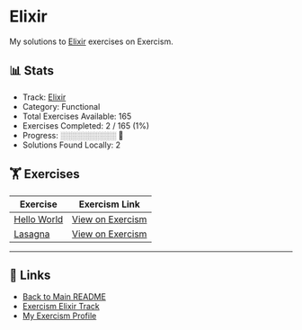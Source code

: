 # Elixir

My solutions to [Elixir](https://exercism.org/tracks/elixir) exercises on Exercism.

## 📊 Stats

- Track: [Elixir](https://exercism.org/tracks/elixir)
- Category: Functional
- Total Exercises Available: 165
- Exercises Completed: 2 / 165 (1%)
- Progress: ░░░░░░░░░░ 🔴
- Solutions Found Locally: 2

## 🏋️ Exercises

| Exercise | Exercism Link |
|----------|---------------|
| [Hello World](hello-world/README.md) | [View on Exercism](https://exercism.org/tracks/elixir/exercises/hello-world) |
| [Lasagna](lasagna/README.md) | [View on Exercism](https://exercism.org/tracks/elixir/exercises/lasagna) |

---

## 🔗 Links

- [Back to Main README](../README.md)
- [Exercism Elixir Track](https://exercism.org/tracks/elixir)
- [My Exercism Profile](https://exercism.org/profiles/princemuel)
